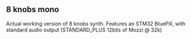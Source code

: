 ## 8 knobs mono

Actual working version of 8 knobs synth. Features an STM32 BluePill, with standard audio output (STANDARD_PLUS 12bits of Mozzi @ 32k)
